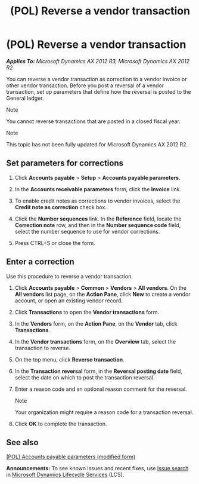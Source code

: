 ﻿---
title: (POL) Reverse a vendor transaction
TOCTitle: (POL) Reverse a vendor transaction
ms:assetid: 3d85eed6-d109-44cd-a675-ca296e021e4a
ms:mtpsurl: https://technet.microsoft.com/en-us/library/JJ678179(v=AX.60)
ms:contentKeyID: 49386901
ms.date: 04/18/2014
mtps_version: v=AX.60
---

# (POL) Reverse a vendor transaction 


_**Applies To:** Microsoft Dynamics AX 2012 R3, Microsoft Dynamics AX 2012 R2_

You can reverse a vendor transaction as correction to a vendor invoice or other vendor transaction. Before you post a reversal of a vendor transaction, set up parameters that define how the reversal is posted to the General ledger.


> [!NOTE]
> <P>You cannot reverse transactions that are posted in a closed fiscal year.</P>




> [!NOTE]
> <P>This topic has not been fully updated for Microsoft Dynamics AX 2012 R2.</P>



## Set parameters for corrections

1.  Click **Accounts payable** \> **Setup** \> **Accounts payable parameters**.

2.  In the **Accounts receivable parameters** form, click the **Invoice** link.

3.  To enable credit notes as corrections to vendor invoices, select the **Credit note as correction** check box.

4.  Click the **Number sequences** link. In the **Reference** field, locate the **Correction note** row, and then in the **Number sequence code** field, select the number sequence to use for vendor corrections.

5.  Press CTRL+S or close the form.

## Enter a correction

Use this procedure to reverse a vendor transaction.

1.  Click **Accounts payable** \> **Common** \> **Vendors** \> **All vendors**. On the **All vendors** list page, on the **Action Pane**, click **New** to create a vendor account, or open an existing vendor record.

2.  Click **Transactions** to open the **Vendor transactions** form.

3.  In the **Vendors** form, on the **Action Pane**, on the **Vendor** tab, click **Transactions**.

4.  In the **Vendor transactions** form, on the **Overview** tab, select the transaction to reverse.

5.  On the top menu, click **Reverse transaction**.

6.  In the **Transaction reversal** form, in the **Reversal posting date** field, select the date on which to post the transaction reversal.

7.  Enter a reason code and an optional reason comment for the reversal.
    

    > [!NOTE]
    > <P>Your organization might require a reason code for a transaction reversal.</P>



8.  Click **OK** to complete the transaction.

## See also

[(POL) Accounts payable parameters (modified form)](https://technet.microsoft.com/en-us/library/jj678134\(v=ax.60\))

  
**Announcements:** To see known issues and recent fixes, use [Issue search](http://go.microsoft.com/fwlink/?linkid=389258) in [Microsoft Dynamics Lifecycle Services](http://go.microsoft.com/fwlink/?linkid=306505) (LCS).

